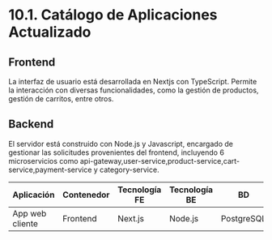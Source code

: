 # 10.1. Catálogo de Aplicaciones Actualizado

## Frontend

La interfaz de usuario está desarrollada en Nextjs con TypeScript. Permite la interacción con diversas funcionalidades, como la gestión de productos, gestión de carritos, entre otros.

## Backend 
El servidor está construido con Node.js y Javascript, encargado de gestionar las solicitudes provenientes del frontend, incluyendo 6 microservicios como api-gateway,user-service,product-service,cart-service,payment-service y category-service.

| Aplicación       | Contenedor | Tecnología FE | Tecnología BE | BD            | Repositorio/Carpeta                                    |
|------------------|------------|---------------|---------------|---------------|--------------------------------------------------------|
| App web cliente  | Frontend   | Next.js       | Node.js       | PostgreSQL    | [https://github.com/carolinardlc/shopcart](https://github.com/carolinardlc/shopcart) |

